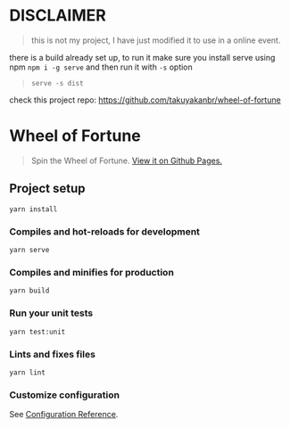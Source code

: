 # DISCLAIMER

> this is not my project, I have just modified it to use in a online event.

there is a build already set up, to run it make sure you install serve using npm
`npm i -g serve` and then run it with `-s` option

> `serve -s dist`

check this project repo: https://github.com/takuyakanbr/wheel-of-fortune

# Wheel of Fortune

> Spin the Wheel of Fortune.
> [View it on Github Pages.](https://takuyakanbr.github.io/wheel-of-fortune/)

## Project setup

```
yarn install
```

### Compiles and hot-reloads for development

```
yarn serve
```

### Compiles and minifies for production

```
yarn build
```

### Run your unit tests

```
yarn test:unit
```

### Lints and fixes files

```
yarn lint
```

### Customize configuration

See [Configuration Reference](https://cli.vuejs.org/config/).
